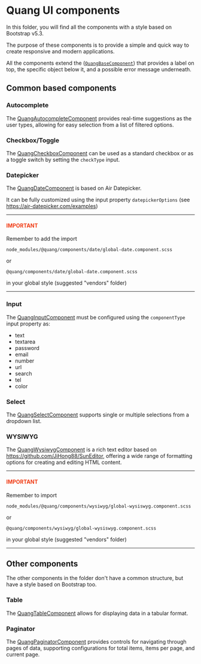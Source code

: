 # Quang UI components

In this folder, you will find all the components with a style based on Bootstrap v5.3.

The purpose of these components is to provide a simple and quick way to create responsive and modern applications.

All the components extend the ([`QuangBaseComponent`](shared/quang-base-component.directive.ts))
that provides a label on top, the specific object below it, and a possible error message underneath.

## Common based components

### Autocomplete

The [QuangAutocompleteComponent](autocomplete/autocomplete.component.ts) provides real-time
suggestions as the user types, allowing for easy selection from a list of filtered options.

### Checkbox/Toggle

The [QuangCheckboxComponent](checkbox/checkbox.component.ts) can be used as a standard checkbox or as a toggle switch by
setting the `checkType` input.

### Datepicker

The [QuangDateComponent](date/date.component.ts) is based on Air Datepicker.

It can be fully customized using the input property `datepickerOptions` (see https://air-datepicker.com/examples)

---

<h4 style="color:#f03c15">IMPORTANT</h4>

Remember to add the import

`node_modules/@quang/components/date/global-date.component.scss`

or

`@quang/components/date/global-date.component.scss`

in your global style (suggested "vendors" folder)

---

### Input

The [QuangInputComponent](input/input.component.ts) must be configured using the `componentType` input property as:

- text
- textarea
- password
- email
- number
- url
- search
- tel
- color

### Select

The [QuangSelectComponent](select/select.component.ts) supports single or multiple selections from a dropdown list.

### WYSIWYG

The [QuangWysiwygComponent](wysiwyg/wysiwyg.component.ts) is a rich text editor based
on https://github.com/JiHong88/SunEditor, offering a wide range of formatting options
for creating and editing HTML content.

---

<h4 style="color:#f03c15">IMPORTANT</h4>

Remember to import

`node_modules/@quang/components/wysiwyg/global-wysiswyg.component.scss`

or

`@quang/components/wysiwyg/global-wysiswyg.component.scss`

in your global style (suggested "vendors" folder)

---

## Other components

The other components in the folder don't have a common structure, but have a style based on Bootstrap too.

### Table

The [QuangTableComponent](table/table.component.ts) allows for displaying data in a tabular format.

### Paginator

The [QuangPaginatorComponent](paginator/paginator.component.ts) provides controls for navigating through pages of data,
supporting configurations
for total items, items per page, and current page.
